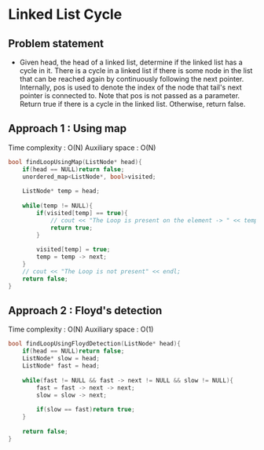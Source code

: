 # Linked List Cycle

## Problem statement

- Given head, the head of a linked list, determine if the linked list has a cycle in it. There is a cycle in a linked list if there is some node in the list that can be reached again by continuously following the next pointer. Internally, pos is used to denote the index of the node that tail's next pointer is connected to. Note that pos is not passed as a parameter. Return true if there is a cycle in the linked list. Otherwise, return false.

## Approach 1 : Using map

Time complexity : O(N)
Auxiliary space : O(N)

```cpp
bool findLoopUsingMap(ListNode* head){
    if(head == NULL)return false;
    unordered_map<ListNode*, bool>visited;
    
    ListNode* temp = head;
    
    while(temp != NULL){
        if(visited[temp] == true){
            // cout << "The Loop is present on the element -> " << temp -> data << endl;
            return true;
        }
        
        visited[temp] = true;
        temp = temp -> next;
    }
    // cout << "The Loop is not present" << endl;
    return false;
}
```

## Approach 2 : Floyd's detection

Time complexity : O(N)
Auxiliary space : O(1)

```cpp
bool findLoopUsingFloydDetection(ListNode* head){
    if(head == NULL)return false;   
    ListNode* slow = head;
    ListNode* fast = head;
    
    while(fast != NULL && fast -> next != NULL && slow != NULL){
        fast = fast -> next -> next;
        slow = slow -> next;
        
        if(slow == fast)return true;
    }
    
    return false;
}
```